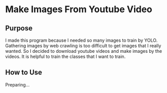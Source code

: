# Make Images From Youtube Video

## Purpose
I made this program because I needed so many images to train by YOLO. Gathering images by web crawling is too difficult to get images that I really wanted. So I decided to download youtube videos and make images by the videos. It is helpful to train the classes that I want to train.

## How to Use

Preparing...

